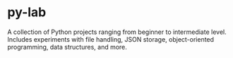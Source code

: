 # py-lab
A collection of Python projects ranging from beginner to intermediate level. Includes experiments with file handling, JSON storage, object-oriented programming, data structures, and more.
